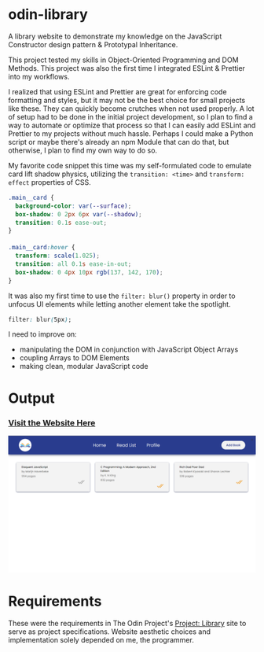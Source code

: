 # odin-library

A library website to demonstrate my knowledge on the JavaScript Constructor design pattern &amp; Prototypal Inheritance.

This project tested my skills in Object-Oriented Programming and DOM Methods. This project was also the first time I integrated ESLint & Prettier into my workflows.

I realized that using ESLint and Prettier are great for enforcing code formatting and styles, but it may not be the best choice for small projects like these. They can quickly become crutches when not used properly. A lot of setup had to be done in the initial project development, so I plan to find a way to automate or optimize that process so that I can easily add ESLint and Prettier to my projects without much hassle. Perhaps I could make a Python script or maybe there's already an npm Module that can do that, but otherwise, I plan to find my own way to do so.

My favorite code snippet this time was my self-formulated code to emulate card lift shadow physics, utilizing the `transition: <time>` and `transform: effect` properties of CSS.

```CSS
.main__card {
  background-color: var(--surface);
  box-shadow: 0 2px 6px var(--shadow);
  transition: 0.1s ease-out;
}

.main__card:hover {
  transform: scale(1.025);
  transition: all 0.1s ease-in-out;
  box-shadow: 0 4px 10px rgb(137, 142, 170);
}
```

It was also my first time to use the `filter: blur()` property in order to unfocus UI elements while letting another element take the spotlight.

```CSS
filter: blur(5px);
```

I need to improve on:
- manipulating the DOM in conjunction with JavaScript Object Arrays
- coupling Arrays to DOM Elements
- making clean, modular JavaScript code

# Output
### [Visit the Website Here](https://luzefiru.github.io/odin-library/)
<img src="./requirements/website-screenshot.png">

# Requirements
These were the requirements in The Odin Project's [Project: Library](https://www.theodinproject.com/lessons/node-path-javascript-library) site to serve as project specifications. Website aesthetic choices and implementation solely depended on me, the programmer.
